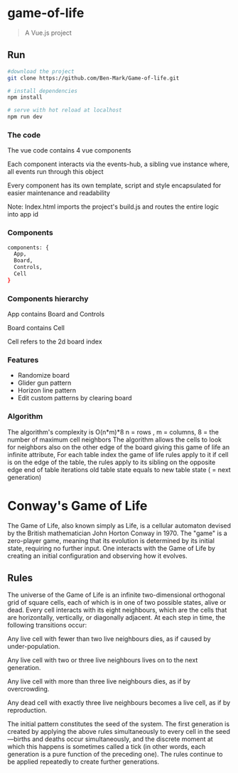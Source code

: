 # game-of-life 

> A Vue.js project 

## Run

``` bash
#download the project
git clone https://github.com/Ben-Mark/Game-of-life.git

# install dependencies
npm install

# serve with hot reload at localhost
npm run dev

```


### The code 

The vue code contains 4 vue components

Each component interacts via the events-hub, a sibling vue instance where, all events run through this object

Every component has its own template, script and style encapsulated for easier maintenance and readability

Note: Index.html imports the project's build.js and routes the entire logic into app id

### Components
``` bash
components: {
  App,
  Board,
  Controls,
  Cell
}
```

### Components hierarchy 
App contains Board and Controls

Board contains Cell

Cell refers to the 2d board index


### Features

- Randomize board
- Glider gun pattern
- Horizon line pattern
- Edit custom patterns by clearing board


### Algorithm

The algorithm's complexity is O(n*m)*8 
n = rows , m = columns, 8 = the number of maximum cell neighbors
The algorithm allows the cells to look for neighbors also on the other edge of the board
giving this game of life an infinite attribute, 
For each table index
the game of life rules apply to it
if cell is on the edge of the table, the rules apply to its sibling on the opposite edge
end of table iterations
old table state equals to new table state ( = next generation)

Conway's Game of Life
=====================

The Game of Life, also known simply as Life, is a cellular automaton devised by the British mathematician John Horton Conway in 1970.
The "game" is a zero-player game, meaning that its evolution is determined by its initial state, requiring no further input. One interacts with the Game of Life by creating an initial configuration and observing how it evolves.


Rules
-----

The universe of the Game of Life is an infinite two-dimensional orthogonal grid of square cells, each of which is in one of two possible states, alive or dead. Every cell interacts with its eight neighbours, which are the cells that are horizontally, vertically, or diagonally adjacent. At each step in time, the following transitions occur:

Any live cell with fewer than two live neighbours dies, as if caused by under-population.

Any live cell with two or three live neighbours lives on to the next generation.

Any live cell with more than three live neighbours dies, as if by overcrowding.

Any dead cell with exactly three live neighbours becomes a live cell, as if by reproduction.

The initial pattern constitutes the seed of the system. The first generation is created by applying the above rules simultaneously to every cell in the seed—births and deaths occur simultaneously, and the discrete moment at which this happens is sometimes called a tick (in other words, each generation is a pure function of the preceding one). The rules continue to be applied repeatedly to create further generations.
